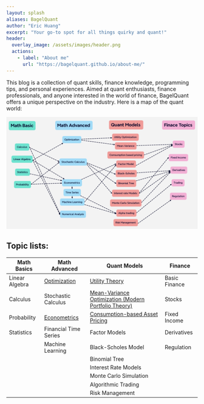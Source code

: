 ```yaml
---
layout: splash
aliases: BagelQuant
author: "Eric Huang"
excerpt: "Your go-to spot for all things quirky and quant!"
header:
  overlay_image: /assets/images/header.png
  actions:
    - label: "About me"
      url: "https://bagelquant.github.io/about-me/"
---
```


This blog is a collection of quant skills, finance knowledge, programming tips, and personal experiences. 
Aimed at quant enthusiasts, finance professionals, and anyone interested in the world of finance, 
BagelQuant offers a unique perspective on the industry. Here is a map of the quant world:

![Quant World](assets/images/quants_world.png)

## Topic lists:

| **Math Basics**     | **Math Advanced**                                                                 | **Quant Models**                              | **Finance**         |
|---------------------|-----------------------------------------------------------------------------------|-----------------------------------------------|---------------------|
| Linear Algebra       | [Optimization](_pages/math-advanced/optimization/optimization.md)               | [Utility Theory](_pages/quant-models/utility-theory/utility-theory.md)                                 | Basic Finance       |
| Calculus             | Stochastic Calculus                                                              | [Mean-Variance Optimization (Modern Portfolio Theory)](_pages/quant-models/mean-variance/mean-variance.md) | Stocks              |
| Probability          | [Econometrics](_pages/math-advanced/econometrics/econometrics.md)               | [Consumption-based Asset Pricing](_pages/quant-models/consumption-based-pricing/consumption-based-pricing.md)                | Fixed Income        |
| Statistics           | Financial Time Series                                                            | Factor Models                                  | Derivatives         |
|                     | Machine Learning                                                                 | Black-Scholes Model                            | Regulation          |
|                     |                                                                                   | Binomial Tree                                  |                     |
|                     |                                                                                   | Interest Rate Models                           |                     |
|                     |                                                                                   | Monte Carlo Simulation                         |                     |
|                     |                                                                                   | Algorithmic Trading                            |                     |
|                     |                                                                                   | Risk Management                                |                     |
